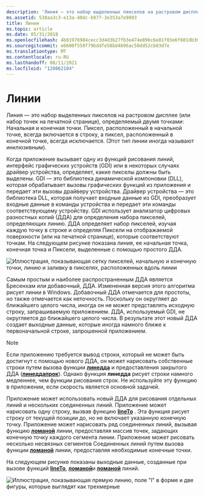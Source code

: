 ```yaml
---
description: 'Линия — это набор выделенных пикселов на растровом дисплее (или набор точек на печатной странице), определяемый двумя точками: Начальная и конечная точки.'
ms.assetid: 538aa3c3-e13a-40dc-b977-3e353a7e9893
title: Линии
ms.topic: article
ms.date: 05/31/2018
ms.openlocfilehash: 4b81976984cecc3d4d3b27fb3e474e896c6e81f03e6f601db36418b9e3cf197c
ms.sourcegitcommit: e6600f550f79bddfe58bd4696ac50dd52cb03d7e
ms.translationtype: MT
ms.contentlocale: ru-RU
ms.lasthandoff: 08/11/2021
ms.locfileid: "120062104"
---
```

# <a name="lines"></a>Линии

Линия — это набор выделенных пикселов на растровом дисплее (или набор точек на печатной странице), определяемый двумя точками: Начальная и конечная точки. Пиксел, расположенный в начальной точке, всегда включается в строку, а пиксел, расположенный в конечной точке, всегда исключается. (Этот тип линии иногда называют инклюзивным).

Когда приложение вызывает одну из функций рисования линий, интерфейс графических устройств (GDI) или в некоторых случаях драйвер устройства, определяет, какие пикселы должны быть выделены. GDI — это библиотека динамической компоновки (DLL), которая обрабатывает вызовы графических функций из приложения и передает эти вызовы драйверу устройства. Драйвер устройства — это библиотека DLL, которая получает входные данные из GDI, преобразует входные данные в команды устройства и передает эти команды соответствующему устройству. GDI использует анализатор цифровых разностных копий (ДДА) для определения набора пикселей, определяющих линию. ДДА определяет набор пикселей, изучая каждую точку в строке и определяя Пиксели на отображаемой поверхности (или на печатной странице), которые соответствуют точкам. На следующем рисунке показана линия, ее начальная точка, конечная точка и Пиксели, выделенные с помощью простого ДДА.

![Иллюстрация, показывающая сетку пикселей, начальную и конечную точки, линию и заливку в пикселях, расположенных вдоль линии](images/cslcv-01.png)

Самым простым и наиболее распространенным ДДА является Бресенхам или добавочный, ДДА. Измененная версия этого алгоритма рисует линии в Windows. Добавочный ДДА отмечается для простоты, но также отмечается как неточность. Поскольку он округляет до ближайшего целого числа, иногда он не может представлять исходную строку, запрашиваемую приложением. ДДА, используемый GDI, не округляется до ближайшего целого числа. В результате этот новый ДДА создает выходные данные, которые иногда намного ближе к первоначальной строке, запрошенной приложением.

> [!Note]  
> Если приложению требуется вывод строки, который не может быть достигнут с помощью нового ДДА, он может нарисовать собственные строки путем вызова функции [**линедда**](/windows/desktop/api/Wingdi/nf-wingdi-linedda) и предоставления закрытого ДДА ([**линеддапрок**](/windows/desktop/api/Wingdi/nc-wingdi-lineddaproc)). Однако функция **линедда** рисует строки намного медленнее, чем функции рисования строк. Не используйте эту функцию в приложении, если скорость является основной задачей.

 

Приложение может использовать новый ДДА для рисования отдельных линий и нескольких соединенных линий. Приложение может нарисовать одну строку, вызвав функцию [**lineTo**](/windows/desktop/api/Wingdi/nf-wingdi-lineto) . Эта функция рисует строку от текущей позиции до, но не включает указанную конечную точку. Приложение может нарисовать ряд соединенных линий, вызывая функцию [**ломаной**](/windows/desktop/api/Wingdi/nf-wingdi-polyline) линии, предоставляя массив точек, задающих конечную точку каждого сегмента линии. Приложение может рисовать несколько несвязных сегментов Соединенных линий путем вызова функции [**ломаной**](/windows/desktop/api/Wingdi/nf-wingdi-polypolyline) линии, предоставляя необходимые конечные точки.

На следующем рисунке показаны выходные данные, созданные при вызове функций [**lineTo**](/windows/desktop/api/Wingdi/nf-wingdi-lineto), [**ломаной**](/windows/desktop/api/Wingdi/nf-wingdi-polyline)и [**ломаной**](/windows/desktop/api/Wingdi/nf-wingdi-polypolyline) линий.

![Иллюстрация, показывающая прямую линию, поле "l" в форме и две фигуры, которые выглядят как трехмерные](images/cslcv-02.png)

 

 




